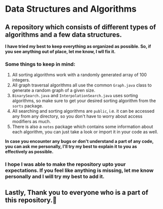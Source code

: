 # Data Structures and Algorithms

## A repository which consists of different types of algorithms and a few data structures.

**I have tried my best to keep everything as organized as possible. So, if you see anything out of place, let me know, I wll fix it.**

### Some things to keep in mind:
1. All sorting algorithms work with a randomly generated array of 100 integers.
2. All graph traversal algorithms all use the common `Graph.java` class to generate a random graph of a given size. 
3. `BinarySearch.java` and `InterpolationSearch.java` uses sorting algorithms, so make sure to get your desired sorting algorithm from the `sorts` package.
4. All searching and sorting algorithms are `public`, i.e. it can be accessed any from any directory, so you don't have to worry about access modifiers as much.
5. There is also a `notes` package which contains some information about each algorithm, you can just take a look or import it in your code as well.

**In case you encounter any bugs or don't understand a part of any code, you can ask me personally, I'll try my best to explain it to you as effectively as possible.**

### I hope I was able to make the repository upto your expectations. If you feel like anything is missing, let me know personally and I will try my best to add it.

## Lastly, Thank you to everyone who is a part of this repository.🎉
